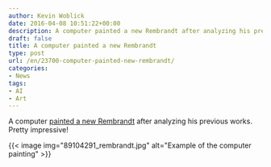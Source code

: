 ```yaml
---
author: Kevin Woblick
date: 2016-04-08 10:51:22+00:00
description: A computer painted a new Rembrandt after analyzing his previous works.
draft: false
title: A computer painted a new Rembrandt
type: post
url: /en/23700-computer-painted-new-rembrandt/
categories:
- News
tags:
- AI
- Art
---
```


A computer [painted a new Rembrandt](http://www.bbc.com/news/technology-35977315) after analyzing his previous works. Pretty impressive!

{{< image img="89104291_rembrandt.jpg" alt="Example of the computer painting" >}}
